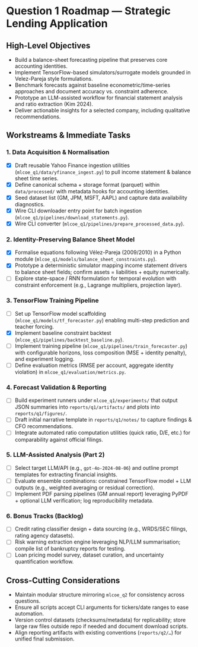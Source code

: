 # Question 1 Roadmap — Strategic Lending Application

## High-Level Objectives
- Build a balance-sheet forecasting pipeline that preserves core accounting identities.
- Implement TensorFlow-based simulators/surrogate models grounded in Velez-Pareja style formulations.
- Benchmark forecasts against baseline econometric/time-series approaches and document accuracy vs. constraint adherence.
- Prototype an LLM-assisted workflow for financial statement analysis and ratio extraction (Kim 2024).
- Deliver actionable insights for a selected company, including qualitative recommendations.

## Workstreams & Immediate Tasks

### 1. Data Acquisition & Normalisation
- [x] Draft reusable Yahoo Finance ingestion utilities (`mlcoe_q1/data/yfinance_ingest.py`) to pull income statement & balance sheet time series.
- [x] Define canonical schema + storage format (parquet) within `data/processed/` with metadata hooks for accounting identities.
- [x] Seed dataset list (GM, JPM, MSFT, AAPL) and capture data availability diagnostics.
- [x] Wire CLI downloader entry point for batch ingestion (`mlcoe_q1/pipelines/download_statements.py`).
- [x] Wire CLI converter (`mlcoe_q1/pipelines/prepare_processed_data.py`).

### 2. Identity-Preserving Balance Sheet Model
- [x] Formalise equations following Vélez-Pareja (2009/2010) in a Python module (`mlcoe_q1/models/balance_sheet_constraints.py`).
- [x] Prototype a deterministic simulator mapping income statement drivers to balance sheet fields; confirm assets = liabilities + equity numerically.
- [ ] Explore state-space / RNN formulation for temporal evolution with constraint enforcement (e.g., Lagrange multipliers, projection layer).

### 3. TensorFlow Training Pipeline
- [ ] Set up TensorFlow model scaffolding (`mlcoe_q1/models/tf_forecaster.py`) enabling multi-step prediction and teacher forcing.
- [x] Implement baseline constraint backtest (`mlcoe_q1/pipelines/backtest_baseline.py`).
- [ ] Implement training pipeline (`mlcoe_q1/pipelines/train_forecaster.py`) with configurable horizons, loss composition (MSE + identity penalty), and experiment logging.
- [ ] Define evaluation metrics (RMSE per account, aggregate identity violation) in `mlcoe_q1/evaluation/metrics.py`.

### 4. Forecast Validation & Reporting
- [ ] Build experiment runners under `mlcoe_q1/experiments/` that output JSON summaries into `reports/q1/artifacts/` and plots into `reports/q1/figures/`.
- [ ] Draft initial narrative template in `reports/q1/notes/` to capture findings & CFO recommendations.
- [ ] Integrate automated ratio computation utilities (quick ratio, D/E, etc.) for comparability against official filings.

### 5. LLM-Assisted Analysis (Part 2)
- [ ] Select target LLM/API (e.g., `gpt-4o-2024-08-06`) and outline prompt templates for extracting financial insights.
- [ ] Evaluate ensemble combinations: constrained TensorFlow model + LLM outputs (e.g., weighted averaging or residual correction).
- [ ] Implement PDF parsing pipelines (GM annual report) leveraging PyPDF + optional LLM verification; log reproducibility metadata.

### 6. Bonus Tracks (Backlog)
- [ ] Credit rating classifier design + data sourcing (e.g., WRDS/SEC filings, rating agency datasets).
- [ ] Risk warning extraction engine leveraging NLP/LLM summarisation; compile list of bankruptcy reports for testing.
- [ ] Loan pricing model survey, dataset curation, and uncertainty quantification workflow.

## Cross-Cutting Considerations
- Maintain modular structure mirroring `mlcoe_q2` for consistency across questions.
- Ensure all scripts accept CLI arguments for tickers/date ranges to ease automation.
- Version control datasets (checksums/metadata) for replicability; store large raw files outside repo if needed and document download scripts.
- Align reporting artifacts with existing conventions (`reports/q2/…`) for unified final submission.
